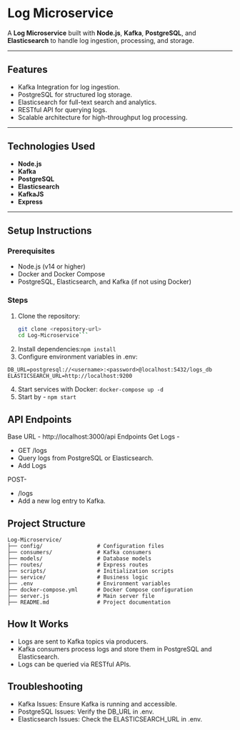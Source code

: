 # Log Microservice

A **Log Microservice** built with **Node.js**, **Kafka**, **PostgreSQL**, and **Elasticsearch** to handle log ingestion, processing, and storage.

---

## Features
- Kafka Integration for log ingestion.
- PostgreSQL for structured log storage.
- Elasticsearch for full-text search and analytics.
- RESTful API for querying logs.
- Scalable architecture for high-throughput log processing.

---

## Technologies Used
- **Node.js**
- **Kafka**
- **PostgreSQL**
- **Elasticsearch**
- **KafkaJS**
- **Express**

---

## Setup Instructions

### Prerequisites
- Node.js (v14 or higher)
- Docker and Docker Compose
- PostgreSQL, Elasticsearch, and Kafka (if not using Docker)

### Steps
1. Clone the repository:
   ```bash
   git clone <repository-url>
   cd Log-Microservice```
2. Install dependencies:```npm install```
3. Configure environment variables in .env:
```KAFKA_BROKER=localhost:9092
DB_URL=postgresql://<username>:<password>@localhost:5432/logs_db
ELASTICSEARCH_URL=http://localhost:9200
```
4. Start services with Docker:
```docker-compose up -d```
5. Start by - ```npm start```

## API Endpoints
Base URL - http://localhost:3000/api
Endpoints
Get Logs - 

- GET /logs
- Query logs from PostgreSQL or Elasticsearch.
- Add Logs

POST- 
- /logs  
- Add a new log entry to Kafka.

## Project Structure
```
Log-Microservice/
├── config/                 # Configuration files
├── consumers/              # Kafka consumers
├── models/                 # Database models
├── routes/                 # Express routes
├── scripts/                # Initialization scripts
├── service/                # Business logic
├── .env                    # Environment variables
├── docker-compose.yml      # Docker Compose configuration
├── server.js               # Main server file
├── README.md               # Project documentation
```

## How It Works
- Logs are sent to Kafka topics via producers.
- Kafka consumers process logs and store them in PostgreSQL and Elasticsearch.
- Logs can be queried via RESTful APIs.

## Troubleshooting
- Kafka Issues: Ensure Kafka is running and accessible.
- PostgreSQL Issues: Verify the DB_URL in .env.
- Elasticsearch Issues: Check the ELASTICSEARCH_URL in .env.